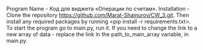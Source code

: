 Program Name - Код для виджета «Операции по счетам».
Installation - Clone the repository https://github.com/Marat-Shainurov/CW_3.git. Then install any required packages by running <pip install -r requirements.txt>.
To start the program go to main.py, run it.
If you need to change the link to a new array of data - replace the link in the path_to_main_array variable, in main.py.

